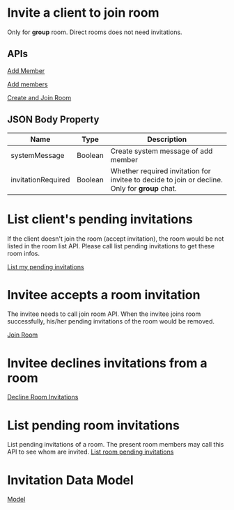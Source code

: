 # Invite a client to join room
Only for **group** room. Direct rooms does not need invitations.

## APIs
[Add Member](https://github.com/FUNTEKco/chat-server-document/wiki/%5BRoom%5D-Add-member)

[Add members](https://github.com/FUNTEKco/chat-server-document/wiki/%5BRoom%5D-Add-members)

[Create and Join Room](https://github.com/FUNTEKco/chat-server-document/wiki/%5BRoom%5D-Create-and-Join-Room-With-Members)

## JSON Body Property
| Name        | Type | Description |
| ----------- | ---- | ----------- |
| systemMessage       | Boolean | Create system message of add member     |
| invitationRequired | Boolean | Whether required invitation for invitee to decide to join or decline. Only for **group** chat. |

# List client's pending invitations
If the client doesn't join the room (accept invitation), the room would be not listed in the room list API.
Please call list pending invitations to get these room infos.

[List my pending invitations](https://github.com/FUNTEKco/chat-server-document/wiki/%5BRoom%5D-List-my-pending-invitations)

# Invitee accepts a room invitation
The invitee needs to call join room API. When the invitee joins room successfully, his/her pending invitations of the room would be removed.

[Join Room](https://github.com/FUNTEKco/chat-server-document/wiki/%5BRoom%5D-Join)

# Invitee declines invitations from a room

[Decline Room Invitations](https://github.com/FUNTEKco/chat-server-document/wiki/Decline-room-invitations)

# List pending room invitations
List pending invitations of a room. The present room members may call this API to see whom are invited.
[List room pending invitations](https://github.com/FUNTEKco/chat-server-document/wiki/%5BRoom%5D-List-room-pending-invitations)

# Invitation Data Model
[Model](https://github.com/FUNTEKco/chat-server-document/wiki/Model#Invitation)